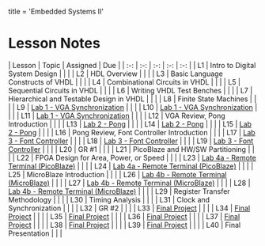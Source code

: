 title = 'Embedded Systems II'

# Lesson Notes

| Lesson | Topic | Assigned | Due |
| :-: | :-: | :-: | :-: | :-: |
| L1 | Intro to Digital System Design | | |
| L2 | HDL Overview | | |
| L3 | Basic Language Constructs of VHDL | | |
| L4 | Combinational Circuits in VHDL | | |
| L5 | Sequential Circuits in VHDL | | |
| L6 | Writing VHDL Test Benches | | |
| L7 | Hierarchical and Testable Design in VHDL | | |
| L8 | Finite State Machines | | |
| L9 | [Lab 1 - VGA Synchronization](/labs/video_synchronization.docx) | | |
| L10 | [Lab 1 - VGA Synchronization](/labs/video_synchronization.docx) | | |
| L11 | [Lab 1 - VGA Synchronization](/labs/video_synchronization.docx) | | |
| L12 | VGA Review, Pong Introduction | | |
| L13 | [Lab 2 - Pong](/labs/pong.docx) | | |
| L14 | [Lab 2 - Pong](/labs/pong.docx) | | |
| L15 | [Lab 2 - Pong](/labs/pong.docx) | | |
| L16 | Pong Review, Font Controller Introduction | | |
| L17 | [Lab 3 - Font Controller](/labs/font_controller.docx) | | |
| L18 | [Lab 3 - Font Controller](/labs/font_controller.docx) | | |
| L19 | [Lab 3 - Font Controller](/labs/font_controller.docx) | | |
| L20 | GR #1 | | |
| L21 | PicoBlaze and HW/SW Partitioning | | |
| L22 | FPGA Design for Area, Power, or Speed | | |
| L23 | [Lab 4a - Remote Terminal (PicoBlaze)](/labs/remote_terminal.docx) | | |
| L24 | [Lab 4a - Remote Terminal (PicoBlaze)](/labs/remote_terminal.docx) | | |
| L25 | MicroBlaze Introduction | | |
| L26 | [Lab 4b - Remote Terminal (MicroBlaze)](/labs/remote_terminal.docx) | | |
| L27 | [Lab 4b - Remote Terminal (MicroBlaze)](/labs/remote_terminal.docx) | | |
| L28 | [Lab 4b - Remote Terminal (MicroBlaze)](/labs/remote_terminal.docx) | | |
| L29 | Register Transfer Methodology | | |
| L30 | Timing Analysis | | |
| L31 | Clock and Synchronization | | |
| L32 | GR #2 | | |
| L33 | [Final Project](/labs/final_project.docx) | | |
| L34 | [Final Project](/labs/final_project.docx) | | |
| L35 | [Final Project](/labs/final_project.docx) | | |
| L36 | [Final Project](/labs/final_project.docx) | | |
| L37 | [Final Project](/labs/final_project.docx) | | |
| L38 | [Final Project](/labs/final_project.docx) | | |
| L39 | [Final Project](/labs/final_project.docx) | | |
| L40 | Final Presentation | | |
